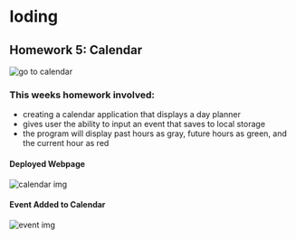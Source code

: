 # Ioding

## Homework 5: Calendar
![go to calendar](paste_link_here)

### This weeks homework involved:
* creating a calendar application that displays a day planner
* gives user the ability to input an event that saves to local storage
* the program will display past hours as gray, future hours as green, and the current hour as red


#### Deployed Webpage
![calendar img](relativepath)


#### Event Added to Calendar
![event img](relativepath)